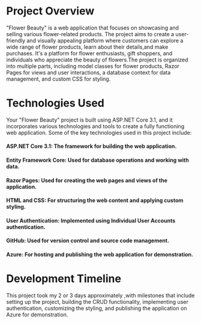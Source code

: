 # Project Overview
"Flower Beauty" is a web application that focuses on showcasing and selling various flower-related products.
The project aims to create a user-friendly and visually appealing platform where customers can explore a wide range of flower products, learn about their details,and make purchases. It's a platform for flower enthusiasts, gift shoppers, and individuals who appreciate the beauty of flowers.The project is organized into multiple parts, including model classes for flower products, Razor Pages for views and user interactions, a database context for data management, and custom CSS for styling.

# Technologies Used
Your "Flower Beauty" project is built using ASP.NET Core 3.1, and it incorporates various technologies and tools to create a fully functioning web application. 
Some of the key technologies used in this project include:

#### ASP.NET Core 3.1: The framework for building the web application.

#### Entity Framework Core: Used for database operations and working with data.

#### Razor Pages: Used for creating the web pages and views of the application.

#### HTML and CSS: For structuring the web content and applying custom styling.

#### User Authentication: Implemented using Individual User Accounts authentication.

#### GitHub: Used for version control and source code management.

#### Azure: For hosting and publishing the web application for demonstration.

# Development Timeline
This project took my 2 or 3 days approximately ,with milestones that include setting up the project, building the CRUD functionality, implementing user authentication, customizing the styling, and publishing the application on Azure for demonstration.
